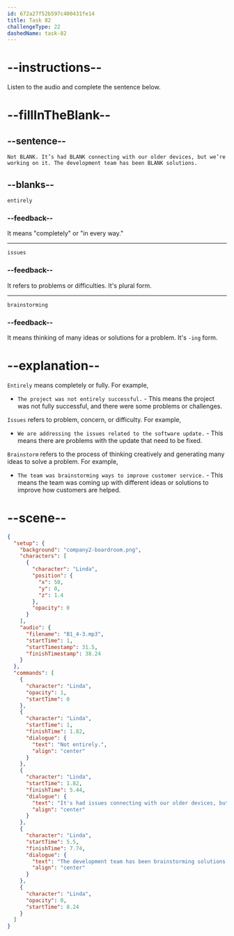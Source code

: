 ```yaml
---
id: 672a27f52b597c400431fe14
title: Task 82
challengeType: 22
dashedName: task-82
---
```


<!-- (audio) Linda: Not entirely. It’s had issues connecting with our older devices, but we’re working on it. The development team has been brainstorming solutions. -->

# --instructions--

Listen to the audio and complete the sentence below.

# --fillInTheBlank--

## --sentence--

`Not BLANK. It’s had BLANK connecting with our older devices, but we’re working on it. The development team has been BLANK solutions.`

## --blanks--

`entirely`

### --feedback--

It means "completely" or "in every way."

---

`issues`

### --feedback--

It refers to problems or difficulties. It's plural form.

---

`brainstorming`

### --feedback--

It means thinking of many ideas or solutions for a problem. It's `-ing` form.

# --explanation--

`Entirely` means completely or fully. For example,  

- `The project was not entirely successful.` - This means the project was not fully successful, and there were some problems or challenges.

`Issues` refers to problem, concern, or difficulty. For example, 
  
- `We are addressing the issues related to the software update.` - This means there are problems with the update that need to be fixed.

`Brainstorm` refers to the process of thinking creatively and generating many ideas to solve a problem. For example,

- `The team was brainstorming ways to improve customer service.` - This means the team was coming up with different ideas or solutions to improve how customers are helped.

# --scene--

```json
{
  "setup": {
    "background": "company2-boardroom.png",
    "characters": [
      {
        "character": "Linda",
        "position": {
          "x": 50,
          "y": 0,
          "z": 1.4
        },
        "opacity": 0
      }
    ],
    "audio": {
      "filename": "B1_4-3.mp3",
      "startTime": 1,
      "startTimestamp": 31.5,
      "finishTimestamp": 38.24
    }
  },
  "commands": [
    {
      "character": "Linda",
      "opacity": 1,
      "startTime": 0
    },
    {
      "character": "Linda",
      "startTime": 1,
      "finishTime": 1.82,
      "dialogue": {
        "text": "Not entirely.",
        "align": "center"
      }
    },
    {
      "character": "Linda",
      "startTime": 1.82,
      "finishTime": 5.44,
      "dialogue": {
        "text": "It's had issues connecting with our older devices, but we're working on it.",
        "align": "center"
      }
    },
    {
      "character": "Linda",
      "startTime": 5.5,
      "finishTime": 7.74,
      "dialogue": {
        "text": "The development team has been brainstorming solutions.",
        "align": "center"
      }
    },
    {
      "character": "Linda",
      "opacity": 0,
      "startTime": 8.24
    }
  ]
}
```
